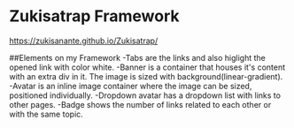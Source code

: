 # Zukisatrap Framework

https://zukisanante.github.io/Zukisatrap/

##Elements on my Framework
-Tabs are the links and also higlight the opened link with color white.
-Banner is a container that houses it's content with an extra div in it. The image is sized with background(linear-gradient).
-Avatar is an inline image container where the image can be sized, positioned individually.
-Dropdown avatar has a dropdown list with links to other pages.
-Badge shows the number of links related to each other or with the same topic.
